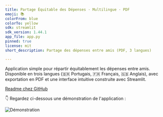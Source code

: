 ```yaml
---
title: Partage Équitable des Dépenses · Multilingue · PDF
emoji: 📚
colorFrom: blue
colorTo: yellow
sdk: streamlit
sdk_version: 1.44.1
app_file: app.py
pinned: true
license: mit
short_description: Partage des dépenses entre amis (PDF, 3 langues)

---
```


Application simple pour répartir équitablement les dépenses entre amis.  
Disponible en trois langues (🇧🇷 Portugais, 🇫🇷 Français, 🇬🇧 Anglais), avec exportation en PDF et une interface intuitive construite avec Streamlit.

[Readme chez GitHub](https://github.com/arthurcornelio88/divisao_contas_multilingue/blob/main/README_github.md)

👇 Regardez ci-dessous une démonstration de l'application :

![Démonstration](https://media.githubusercontent.com/media/arthurcornelio88/divisao_contas_multilingue/main/demo.gif)
